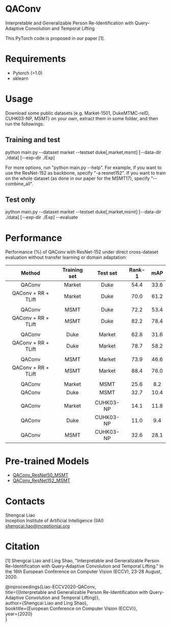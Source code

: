 # QAConv
Interpretable and Generalizable Person Re-Identification with Query-Adaptive Convolution and Temporal Lifting

This PyTorch code is proposed in our paper [1]. 

# Requirements
- Pytorch (>1.0)
- sklearn

# Usage
Download some public datasets (e.g. Market-1501, DukeMTMC-reID, CUHK03-NP, MSMT) on your own, extract them in some 
folder, and then run the followings.

## Training and test
python main.py --dataset market --testset duke[,market,msmt] [--data-dir ./data] [--exp-dir ./Exp]

For more options, run "python main.py --help". For example, if you want to use the ResNet-152 as backbone, specify "-a resnet152". If you want to train on the whole dataset (as done in our paper for the MSMT17), specify "--combine_all".

## Test only
python main.py --dataset market --testset duke[,market,msmt] [--data-dir ./data] [--exp-dir ./Exp] --evaluate

# Performance

Performance (%) of QAConv with ResNet-152 under direct cross-dataset evaluation without transfer learning or domain adaptation:

| Method | Training set | Test set | Rank-1 | mAP  |
| :----: | :----------: | :------: | :----: | :---: |
| QAConv |     Market   |   Duke   |  54.4  | 33.6 |
| QAConv + RR + TLift |     Market   |   Duke   |  70.0  | 61.2 |
|  |
| QAConv |     MSMT   |   Duke   |  72.2  | 53.4 |
| QAConv + RR + TLift |     MSMT   |   Duke   |  82.2  | 78.4 |
|  |
| QAConv |     Duke   |  Market | 62.8 | 31.6 |
| QAConv + RR + TLift |     Duke   |  Market | 78.7 | 58.2 |
|  |
| QAConv |     MSMT   |   Market   |  73.9  | 46.6 |
| QAConv + RR + TLift |     MSMT   |   Market   |  88.4  | 76.0 |
| |
| QAConv |     Market   |   MSMT   |  25.6  | 8.2 |
| QAConv |     Duke   |   MSMT   |  32.7  | 10.4 |
| |
| QAConv |     Market   |   CUHK03-NP   | 14.1 | 11.8 |
| QAConv |     Duke   |   CUHK03-NP   | 11.0 | 9.4 |
| QAConv |     MSMT   |   CUHK03-NP   | 32.6 | 28.1 |

# Pre-trained Models

- [QAConv_ResNet50_MSMT](https://1drv.ms/u/s!Ak6Huh3i3-MzdRN84Kd6Xrn5FXg?e=cJmCui)
- [QAConv_ResNet152_MSMT](https://1drv.ms/u/s!Ak6Huh3i3-MzdhATpabUgh5f2aY?e=RD8tRV)

# Contacts

Shengcai Liao  
Inception Institute of Artificial Intelligence (IIAI)  
shengcai.liao@inceptioniai.org

# Citation
[1] Shengcai Liao and Ling Shao, "Interpretable and Generalizable Person Re-Identification with Query-Adaptive Convolution and Temporal Lifting." In the 16th European Conference on Computer Vision (ECCV), 23-28 August, 2020.

@inproceedings{Liao-ECCV2020-QAConv,  
  title={{Interpretable and Generalizable Person Re-Identification with Query-Adaptive Convolution and Temporal Lifting}},  
  author={Shengcai Liao and Ling Shao},  
  booktitle={European Conference on Computer Vision (ECCV)},  
  year={2020}  
}
